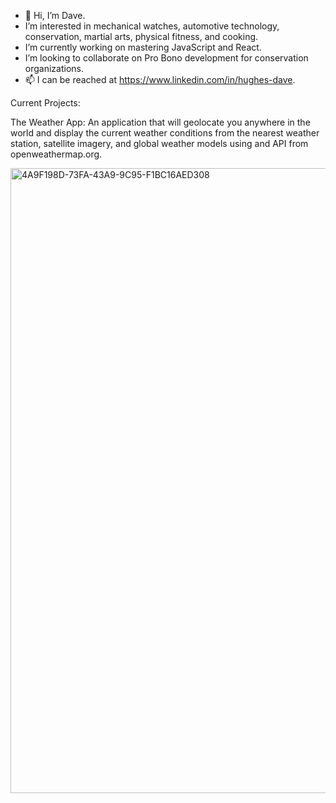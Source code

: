 - 👋 Hi, I’m Dave.
- I’m interested in mechanical watches, automotive technology, conservation, martial arts, physical fitness, and cooking. 
- I’m currently working on mastering JavaScript and React.
- I’m looking to collaborate on Pro Bono development for conservation organizations.
- 📫 I can be reached at https://www.linkedin.com/in/hughes-dave.

<!---
Hughes-D/Hughes-D is a ✨ special ✨ repository because its `README.md` (this file) appears on your GitHub profile.
You can click the Preview link to take a look at your changes.
--->

Current Projects: 

The Weather App: An application that will geolocate you anywhere in the world and display the current weather conditions from the nearest weather station, satellite imagery, and global weather models using and API from openweathermap.org.

<img width="1000" alt="4A9F198D-73FA-43A9-9C95-F1BC16AED308" src="https://user-images.githubusercontent.com/76405547/141496349-8fa1cbd6-cb06-4531-a692-6cba361fdc8d.png">
